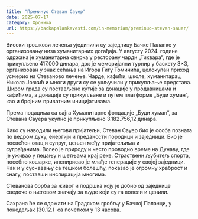 ```yaml
---
title: "Преминуо Стеван Сауер"
date: 2025-07-17
category: Хроника
url: https://backapalankavesti.com/in-memoriam/preminuo-stevan-sauer/
---
```


Високи трошкови лечења ујединили су заједницу Бачке Паланке у организовању низа хуманитарних догађаја. У августу 2024. године одржана је хуманитарна свирка у ресторану чарди „Тиквара“, где је прикупљено 417.000 динара, док је меморијални турнир у баскету 3×3, организован у знак сећања на Игора Гигу Томичића, целокупан приход усмерио на Стеваново лечење. Чарде, кафићи, школе, хуманитарац Никола Јовкић и многи други су се укључили у прикупљање средстава. Широм града су постављене кутије за донације у продавницама и кафићима, а донације су прикупљане и путем платформе „Буди хуман“, као и бројним приватним иницијативама.

Према подацима са сајта Хуманитарне фондације „Буди хуман“, за Стевана Сауера укупно је прикупљено 3.182.756,12 динара.

Како су наводили његови пријатељи, Стеван Сауер био је особа позната по ведром духу, енергији и преданости породици и заједници. Био је посвећен отац и супруг, цењен међу пријатељима и суграђанима. Волео је природу и често проводио време на Дунаву, где је уживао у пецању и шетњама крај реке. Страствени љубитељ спорта, посебно кошарке, инспирисао је млађе генерације у својој заједници. Чак и у суочавању са тешком болешћу, показао је огромну храброст и снагу, поставши инспирација многима.

Стеванова борба за живот и подршка коју је добио од заједнице сведоче о његовом значају за људе који су га волели и ценили.

Сахрана ће се одржати на Градском гробљу у Бачкој Паланци, у понедељак (30.12.)  са почетком у 13 часова.
